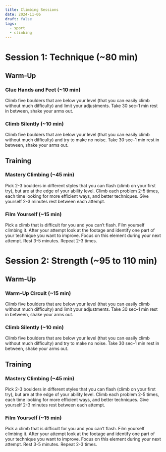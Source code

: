 ```yaml
---
title: Climbing Sessions
date: 2024-11-06
draft: false
tags:
  - sport
  - climbing
---
```

# Session 1: Technique (~80 min)
## Warm-Up

### Glue Hands and Feet (~10 min)
Climb five boulders that are below your level (that you can easily climb without much difficulty) and limit your adjustments. Take 30 sec–1 min rest in between, shake your arms out.
### Climb Silently (~10 min)
Climb five boulders that are below your level (that you can easily climb without much difficulty) and try to make no noise. Take 30 sec–1 min rest in between, shake your arms out.
## Training
### Mastery Climbing (~45 min)
Pick 2-3 boulders in different styles that you can flash (climb on your first try), but are at the edge of your ability level. Climb each problem 2-5 times, each time looking for more efficient ways, and better techniques. Give yourself 2-3 minutes rest between each attempt.
### Film Yourself (~15 min)
Pick a climb that is difficult for you and you can’t flash. Film yourself climbing it. After your attempt look at the footage and identify one part of your technique you want to improve. Focus on this element during your next attempt. Rest 3-5 minutes. Repeat 2-3 times.
# Session 2: Strength (~95 to 110 min)
## Warm-Up

### Warm-Up Circuit (~15 min)
Climb five boulders that are below your level (that you can easily climb without much difficulty) and limit your adjustments. Take 30 sec–1 min rest in between, shake your arms out.
### Climb Silently (~10 min)
Climb five boulders that are below your level (that you can easily climb without much difficulty) and try to make no noise. Take 30 sec–1 min rest in between, shake your arms out.
## Training
### Mastery Climbing (~45 min)
Pick 2-3 boulders in different styles that you can flash (climb on your first try), but are at the edge of your ability level. Climb each problem 2-5 times, each time looking for more efficient ways, and better techniques. Give yourself 2-3 minutes rest between each attempt.
### Film Yourself (~15 min)
Pick a climb that is difficult for you and you can’t flash. Film yourself climbing it. After your attempt look at the footage and identify one part of your technique you want to improve. Focus on this element during your next attempt. Rest 3-5 minutes. Repeat 2-3 times.